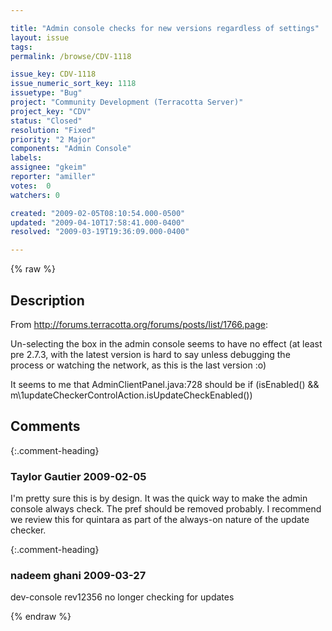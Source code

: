 ```yaml
---

title: "Admin console checks for new versions regardless of settings"
layout: issue
tags: 
permalink: /browse/CDV-1118

issue_key: CDV-1118
issue_numeric_sort_key: 1118
issuetype: "Bug"
project: "Community Development (Terracotta Server)"
project_key: "CDV"
status: "Closed"
resolution: "Fixed"
priority: "2 Major"
components: "Admin Console"
labels: 
assignee: "gkeim"
reporter: "amiller"
votes:  0
watchers: 0

created: "2009-02-05T08:10:54.000-0500"
updated: "2009-04-10T17:58:41.000-0400"
resolved: "2009-03-19T19:36:09.000-0400"

---
```




{% raw %}



## Description

<div markdown="1" class="description">

From http://forums.terracotta.org/forums/posts/list/1766.page:

Un-selecting the box in the admin console seems to have no effect (at least pre 2.7.3, with the latest version is hard to say unless debugging the process or watching the network, as this is the last version :o)

It seems to me that AdminClientPanel.java:728 should be
if (isEnabled() && m\1updateCheckerControlAction.isUpdateCheckEnabled())

</div>

## Comments


{:.comment-heading}
### **Taylor Gautier** <span class="date">2009-02-05</span>

<div markdown="1" class="comment">

I'm pretty sure this is by design.  It was the quick way to make the  admin console always check.  The pref should be removed probably.  I recommend we review this for quintara as part of the always-on nature of the update checker.

</div>


{:.comment-heading}
### **nadeem ghani** <span class="date">2009-03-27</span>

<div markdown="1" class="comment">

dev-console rev12356 no longer checking for updates

</div>



{% endraw %}
